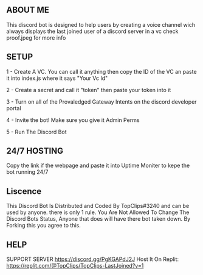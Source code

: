 ## ABOUT ME
This discord bot is designed to help users by creating a voice channel wich always displays the last joined user of a discord server in a vc check proof.jpeg for more info

## SETUP
1 - Create A VC. You can call it anything then copy the ID of the VC an paste it into index.js where it says "Your Vc Id"

2 - Create a secret and call it "token" then paste your token into it

3 - Turn on all of the Provaledged Gateway Intents  on the discord developer portal

4 - Invite the bot! Make sure you give it Admin Perms

5 - Run The Discord Bot

## 24/7 HOSTING
Copy the link if the webpage and paste it into Uptime Moniter to kepe the bot running 24/7

## Liscence
This Discord Bot Is Distributed and Coded By TopClips#3240 and can be used by anyone. there is only 1 rule. You Are Not Allowed To Change The Discord Bots Status, Anyone that does will have there bot taken down. By Forking this you agree to this.  

## HELP
SUPPORT SERVER https://discord.gg/PgKGAPdJ2J
Host It On Replit: https://replit.com/@TopClips/TopClips-LastJoined?v=1
